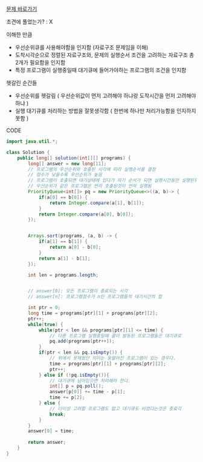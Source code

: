 <a href="https://school.programmers.co.kr/learn/courses/20847/lessons/255903#"> 문제 바로가기 </a>

초견에 풀었는가? : X

이해한 만큼

- 우선순위큐를 사용해야함을 인지함 (자료구조 문제임을 이해)
- 도착시각순으로 정렬된 자료구조와, 문제의 실행순서 조건을 고려하는 자료구조 총 2개가 필요함을 인지함
- 특정 프로그램이 실행중일때 대기큐에 들어가야하는 프로그램의 조건을 인지함

헷갈린 순간들

- 우선순위를 헷갈림 ( 우선순위값이 먼저 고려해야 하냐랑 도착시간을 먼저 고려해야하냐 )
- 실행 대기큐를 처리하는 방법을 잘못생각함 ( 한번에 하나만 처리가능함을 인지하지 못함 )

CODE
```java
import java.util.*;

class Solution {
    public long[] solution(int[][] programs) {
        long[] answer = new long[11];
        // 프로그램의 우선순위와 호출된 시각에 따라 실행순서를 결정
        // 점수가 낮을수록 우선순위가 높음
        // 프로그램이 호출되면 대기상태에 있다가 자기 순서가 되면 실행시간동안 실행된뒤 종료
        // 우선순위가 같은 프로그램은 먼저 호출된것이 먼저 실행됨
        PriorityQueue<int[]> pq = new PriorityQueue<>((a, b)-> {
            if(a[0] == b[0]) {
                return Integer.compare(a[1], b[1]);
            }
            return Integer.compare(a[0], b[0]);
        });


        Arrays.sort(programs, (a, b) -> {
            if(a[1] == b[1]) {
                return a[0] - b[0];
            }
            return a[1] - b[1];
        });

        int len = programs.length;


        // answer[0]: 모든 프로그램이 종료되는 시각
        // answer[n]: 프로그램점수가 n인 프로그램들의 대기시간의 합

        int ptr = 0;
        long time = programs[ptr][1] + programs[ptr][2];
        ptr++;
        while(true) {
            while(ptr < len && programs[ptr][1] <= time) {
                // 다른 프로그램 실행중일때 콜이 발동된 프로그램들은 대기큐로
                pq.add(programs[ptr++]);
            }
            if(ptr < len && pq.isEmpty()) {
                // 위에서 못채웠단 의미는 동떨어진 프로그램이 있는 경우다.
                time = programs[ptr][1] + programs[ptr][2];
                ptr++;
            } else if (!pq.isEmpty()){
                // 대기큐에 남아있으면 처리해야 한다.
                int[] p = pq.poll();
                answer[p[0]] += time - p[1];
                time += p[2];
            } else {
                // 더이상 고려할 프로그램도 없고 대기큐도 비었다는것은 종료각
                break;
            }
        }
        answer[0] = time;
        
        return answer;
    }
}
```
